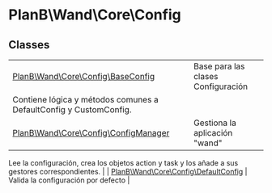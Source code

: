 
                                                                                                                                            
    
# PlanB\Wand\Core\Config



## Classes
| | |
| --- | --- |
| [PlanB\Wand\Core\Config\BaseConfig](../../../PlanB/Wand/Core/Config/BaseConfig.md) | Base para las clases Configuración
Contiene lógica y métodos comunes a DefaultConfig y CustomConfig. |
| [PlanB\Wand\Core\Config\ConfigManager](../../../PlanB/Wand/Core/Config/ConfigManager.md) | Gestiona la aplicación &quot;wand&quot;
Lee la configuración, crea los objetos action y task
y los añade a sus gestores correspondientes. |
| [PlanB\Wand\Core\Config\DefaultConfig](../../../PlanB/Wand/Core/Config/DefaultConfig.md) | Valida la configuración por defecto |






                                                                                                                                                                                                                                                                                                                                                                                                            
    
                                                                                                                                                                                                                                                                             
                